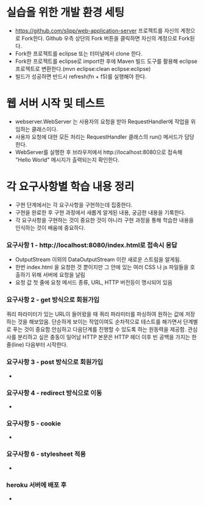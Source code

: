 # 실습을 위한 개발 환경 세팅
* https://github.com/slipp/web-application-server 프로젝트를 자신의 계정으로 Fork한다. Github 우측 상단의 Fork 버튼을 클릭하면 자신의 계정으로 Fork된다.
* Fork한 프로젝트를 eclipse 또는 터미널에서 clone 한다.
* Fork한 프로젝트를 eclipse로 import한 후에 Maven 빌드 도구를 활용해 eclipse 프로젝트로 변환한다.(mvn eclipse:clean eclipse:eclipse)
* 빌드가 성공하면 반드시 refresh(fn + f5)를 실행해야 한다.

# 웹 서버 시작 및 테스트
* webserver.WebServer 는 사용자의 요청을 받아 RequestHandler에 작업을 위임하는 클래스이다.
* 사용자 요청에 대한 모든 처리는 RequestHandler 클래스의 run() 메서드가 담당한다.
* WebServer를 실행한 후 브라우저에서 http://localhost:8080으로 접속해 "Hello World" 메시지가 출력되는지 확인한다.

# 각 요구사항별 학습 내용 정리
* 구현 단계에서는 각 요구사항을 구현하는데 집중한다. 
* 구현을 완료한 후 구현 과정에서 새롭게 알게된 내용, 궁금한 내용을 기록한다.
* 각 요구사항을 구현하는 것이 중요한 것이 아니라 구현 과정을 통해 학습한 내용을 인식하는 것이 배움에 중요하다. 

### 요구사항 1 - http://localhost:8080/index.html로 접속시 응답
* OutputStream 이외의 DataOutputStream 이란 새로운 스트림을 알게됨.
* 한번 index.html 을 요청한 것 뿐이지만 그 안에 있는 여러 CSS 나 js 파일들을 호출하기 위해 서버에 요청을 날림
* 요청 값 첫 줄에 요청 메서드 종류, URL, HTTP 버전등이 명시되어 있음

### 요구사항 2 - get 방식으로 회원가입
쿼리 파라미터가 있는 URL이 들어왔을 때 쿼리 파라미터를 파싱하여 원하는 값에 저장하는 것을 해보았음. 
단순하게 보이는 작업이여도 순차적으로 테스트를 해가면서 단계별로 푸는 것이 중요함.안심하고 다음단계를 진행할 수 있도록 하는 원동력을 제공함.
관심사를 분리하고 싶은 충동이 일어남
HTTP 본문은 HTTP 헤더 이후 빈 공백을 가지는 한 줄(line) 다음부터 시작한다.




### 요구사항 3 - post 방식으로 회원가입
* 

### 요구사항 4 - redirect 방식으로 이동
* 

### 요구사항 5 - cookie
* 

### 요구사항 6 - stylesheet 적용
* 

### heroku 서버에 배포 후
* 